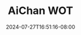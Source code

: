 --- 
title: "AiChan WOT"
description: "   video bokep AiChan WOT     baru"
date: 2024-07-27T16:51:16-08:00
file_code: "jrwzo0ndxl9p"
draft: false
cover: "tjfk8glzv2n23hu9.jpg"
tags: ["AiChan", "WOT", "bokep-indo", "bokep-viral", "bokep-ig"]
length: 1184
fld_id: "1482834"
foldername: "Aichan"
categories: ["Aichan"]
views: 0
---